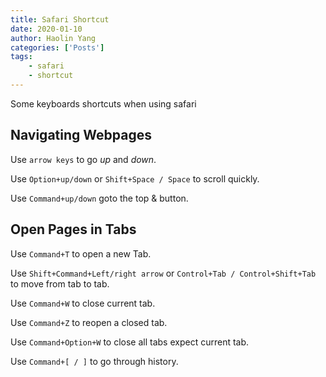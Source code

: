```yaml
---
title: Safari Shortcut
date: 2020-01-10
author: Haolin Yang
categories: ['Posts']
tags:
    - safari
    - shortcut
---
```


Some keyboards shortcuts when using safari

## Navigating Webpages

Use `arrow keys` to go _up_ and _down_.

Use `Option+up/down` or `Shift+Space / Space` to scroll quickly.

Use `Command+up/down` goto the top & button.

## Open Pages in Tabs

Use `Command+T` to open a new Tab.

Use `Shift+Command+Left/right arrow` or `Control+Tab / Control+Shift+Tab` to move from tab to tab.

Use `Command+W` to close current tab.

Use `Command+Z` to reopen a closed tab.

Use `Command+Option+W` to close all tabs expect current tab.

Use `Command+[ / ]` to go through history.
